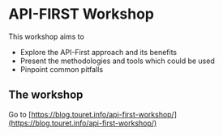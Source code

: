 # API-FIRST Workshop

This workshop aims to

- Explore the API-First approach and its benefits
- Present the methodologies and tools which could be used
- Pinpoint common pitfalls

## The workshop

Go to [https://blog.touret.info/api-first-workshop/](https://blog.touret.info/api-first-workshop/)

